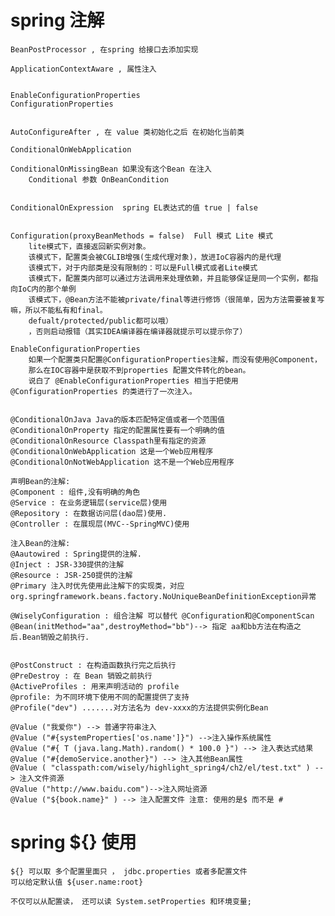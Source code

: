 
# spring 注解
    
    BeanPostProcessor , 在spring 给接口去添加实现
    
    ApplicationContextAware , 属性注入
    
    
    EnableConfigurationProperties
    ConfigurationProperties
    
    
    AutoConfigureAfter , 在 value 类初始化之后 在初始化当前类

    ConditionalOnWebApplication 

    ConditionalOnMissingBean 如果没有这个Bean 在注入
        Conditional 参数 OnBeanCondition


    ConditionalOnExpression  spring EL表达式的值 true | false


    Configuration(proxyBeanMethods = false)  Full 模式 Lite 模式
        lite模式下，直接返回新实例对象。
        该模式下，配置类会被CGLIB增强(生成代理对象)，放进IoC容器内的是代理
        该模式下，对于内部类是没有限制的：可以是Full模式或者Lite模式
        该模式下，配置类内部可以通过方法调用来处理依赖，并且能够保证是同一个实例，都指向IoC内的那个单例
        该模式下，@Bean方法不能被private/final等进行修饰（很简单，因为方法需要被复写嘛，所以不能私有和final。
        defualt/protected/public都可以哦）
        ，否则启动报错（其实IDEA编译器在编译器就提示可以提示你了）

    EnableConfigurationProperties
        如果一个配置类只配置@ConfigurationProperties注解，而没有使用@Component，
        那么在IOC容器中是获取不到properties 配置文件转化的bean。
        说白了 @EnableConfigurationProperties 相当于把使用 @ConfigurationProperties 的类进行了一次注入。


    @ConditionalOnJava Java的版本匹配特定值或者一个范围值
    @ConditionalOnProperty 指定的配置属性要有一个明确的值
    @ConditionalOnResource Classpath里有指定的资源
    @ConditionalOnWebApplication 这是一个Web应用程序
    @ConditionalOnNotWebApplication 这不是一个Web应用程序

    声明Bean的注解:
    @Component : 组件,没有明确的角色
    @Service : 在业务逻辑层(service层)使用
    @Repository : 在数据访问层(dao层)使用.
    @Controller : 在展现层(MVC--SpringMVC)使用

    注入Bean的注解:
    @Aautowired : Spring提供的注解.
    @Inject : JSR-330提供的注解
    @Resource : JSR-250提供的注解
    @Primary 注入时优先使用此注解下的实现类，对应org.springframework.beans.factory.NoUniqueBeanDefinitionException异常

    @WiselyConfiguration : 组合注解 可以替代 @Configuration和@ComponentScan
    @Bean(initMethod="aa",destroyMethod="bb")--> 指定 aa和bb方法在构造之后.Bean销毁之前执行.
    

    @PostConstruct : 在构造函数执行完之后执行
    @PreDestroy : 在 Bean 销毁之前执行
    @ActiveProfiles : 用来声明活动的 profile
    @profile: 为不同环境下使用不同的配置提供了支持
    @Profile("dev") .......对方法名为 dev-xxxx的方法提供实例化Bean

    @Value ("我爱你") --> 普通字符串注入
    @Value ("#{systemProperties['os.name']}") -->注入操作系统属性
    @Value ("#{ T (java.lang.Math).random() * 100.0 }") --> 注入表达式结果
    @Value ("#{demoService.another}") --> 注入其他Bean属性
    @Value ( "classpath:com/wisely/highlight_spring4/ch2/el/test.txt" ) --> 注入文件资源
    @Value ("http://www.baidu.com")-->注入网址资源
    @Value ("${book.name}" ) --> 注入配置文件 注意: 使用的是$ 而不是 #



# spring  ${} 使用

    ${} 可以取 多个配置里面只 ， jdbc.properties 或者多配置文件
    可以给定默认值 ${user.name:root}
    
    不仅可以从配置读， 还可以读 System.setProperties 和环境变量;

